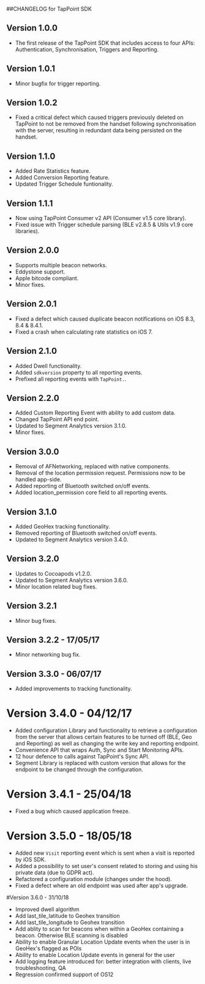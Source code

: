 ##CHANGELOG for TapPoint SDK

## Version 1.0.0

- The first release of the TapPoint SDK that includes access to four APIs: Authentication, Synchronisation, Triggers and Reporting.


## Version 1.0.1

- Minor bugfix for trigger reporting.


## Version 1.0.2

- Fixed a critical defect which caused triggers previously deleted on TapPoint to not be removed from the handset following synchronisation with the server, resulting in redundant data being persisted on the handset.


## Version 1.1.0

- Added Rate Statistics feature.
- Added Conversion Reporting feature.
- Updated Trigger Schedule funtionality.


## Version 1.1.1

- Now using TapPoint Consumer v2 API (Consumer v1.5 core library).
- Fixed issue with Trigger schedule parsing (BLE v2.8.5 & Utils v1.9 core libraries).


## Version 2.0.0

- Supports multiple beacon networks.
- Eddystone support.
- Apple bitcode compliant.
- Minor fixes.


## Version 2.0.1

- Fixed a defect which caused duplicate beacon notifications on iOS 8.3, 8.4 & 8.4.1.
- Fixed a crash when calculating rate statistics on iOS 7.


## Version 2.1.0

- Added Dwell functionality.
- Added `sdkversion` property to all reporting events.
- Prefixed all reporting events with `TapPoint.`.

## Version 2.2.0

- Added Custom Reporting Event with ability to add custom data.
- Changed TapPoint API end point.
- Updated to Segment Analytics version 3.1.0.
- Minor fixes.

## Version 3.0.0

- Removal of AFNetworking, replaced with native components.
- Removal of the location permission request. Permissions now to be handled app-side.
- Added reporting of Bluetooth switched on/off events.
- Added location_permission core field to all reporting events.

## Version 3.1.0

- Added GeoHex tracking functionality.
- Removed reporting of Bluetooth switched on/off events.
- Updated to Segment Analytics version 3.4.0.

## Version 3.2.0

- Updates to Cocoapods v1.2.0.
- Updated to Segment Analytics version 3.6.0.
- Minor location related bug fixes.

## Version 3.2.1

- Minor bug fixes.

## Version 3.2.2 - 17/05/17

- Minor networking bug fix.

## Version 3.3.0 - 06/07/17

- Added improvements to tracking functionality.

# Version 3.4.0 - 04/12/17

- Added configuration Library and functionality to retrieve a configuration from the server that allows certain features to
be turned off (BLE, Geo and Reporting) as well as changing the write key and reporting endpoint.
- Convenience API that wraps Auth, Sync and Start Monitoring APIs.
- 12 hour defence to calls against TapPoint's Sync API.
- Segment Library is replaced with custom version that allows for the endpoint to be changed through the configuration.

# Version 3.4.1 - 25/04/18

- Fixed a bug which caused application freeze.

# Version 3.5.0 - 18/05/18

- Added new `Visit` reporting event which is sent when a visit is reported by iOS SDK.
- Added a possibility to set user's consent related to storing and using his private data (due to GDPR act).
- Refactored a configuration module (changes under the hood).
- Fixed a defect where an old endpoint was used after app's upgrade.

#Version 3.6.0 - 31/10/18

- Improved dwell algorithm
- Add last_tile_latitude to Geohex transition
- Add last_tile_longitude to Geohex transition
- Add ablity to scan for beacons when within a GeoHex containing a beacon. Otherwise BLE scanning is disabled
- Ability to enable Granular Location Update events when the user is in GeoHex's flagged as POIs
- Ability to enable Location Update events in general for the user
- Add logging feature introduced for: better integration with clients, live troubleshooting, QA
- Regression confirmed support of OS12

